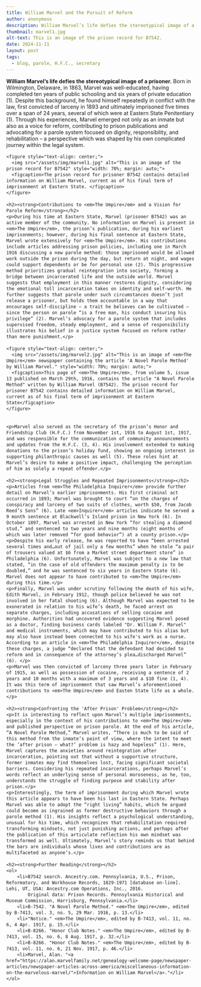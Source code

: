 ```yaml
---
title: William Marvel and the Pursuit of Reform
author: anonymous
description: William Marvel’s life defies the stereotypical image of a prisoner.
thumbnail: marvel1.jpg
alt-text: This is an image of the prison record for B7542.
date: 2024-11-11
layout: post
tags:
  - blog, parole, H.F.C., secretary
---
```


<html lang="en">
<body>
    <p><strong>William Marvel’s life defies the stereotypical image of a prisoner.</strong> Born in Wilmington, Delaware, in 1863, Marvel was well-educated, having completed ten years of public schooling and six years of private education (1). Despite this background, he found himself repeatedly in conflict with the law, first convicted of larceny in 1893 and ultimately imprisoned five times over a span of 24 years, several of which were at Eastern State Penitentiary (1). Through his experiences, Marvel emerged not only as an inmate but also as a voice for reform, contributing to prison publications and advocating for a parole system focused on dignity, responsibility, and rehabilitation – a perspective which was shaped by his own complicated journey within the legal system.</p>
  
    <figure style="text-align: center;">
      <img src="/assets/img/marvel1.jpg" alt="This is an image of the prison record for B7542" style="width: 70%; margin: auto;">
      <figcaption>The prison record for prisoner B7542 contains detailed information on William Marvel, current as of his final term of imprisonment at Eastern State. </figcaption>
    </figure>

    <h2><strong>Contributions to <em>The Umpire</em> and a Vision for Parole Reform</strong></h2>
    <p>During his time at Eastern State, Marvel (prisoner B7542) was an active member of the community. No information on Marvel is present in <em>The Umpire</em>, the prison’s publication, during his earliest imprisonments; however, during his final sentence at Eastern State, Marvel wrote extensively for <em>The Umpire</em>. His contributions include articles addressing prison policies, including one in March 1916 discussing a new parole method: those imprisoned would be allowed work outside the prison during the day, but return at night, and wages could support dependents or be for personal use (2). This progressive method prioritizes gradual reintegration into society, forming a bridge between incarcerated life and the outside world. Marvel suggests that employment in this manner restores dignity, considering the emotional toll incarceration takes on identity and self-worth. He further suggests that parole under such circumstances doesn’t just release a prisoner, but holds them accountable in a way that encourages self-discipline – a trait he believes can be cultivated – since the person on parole “is a free man, his conduct insuring his privilege” (2). Marvel’s advocacy for a parole system that includes supervised freedom, steady employment, and a sense of responsibility illustrates his belief in a justice system focused on reform rather than mere punishment.</p>
    
    <figure style="text-align: center;">
      <img src="/assets/img/marvel2.jpg" alt="This is an image of <em>The Umpire</em> newspaper containing the article 'A Novel Parole Method' by William Marvel." style="width: 70%; margin: auto;">
      <figcaption>This page of <em>The Umpire</em>, from volume 5, issue 13 published on March 29th, 1916, contains the article "A Novel Parole Method" written by William Marvel (B7542). The prison record for prisoner B7542 contains detailed information on William Marvel, current as of his final term of imprisonment at Eastern State</figcaption>
    </figure>  

    
    <p>Marvel also served as the secretary of the prison’s Honor and Friendship Club (H.F.C.) from November 1st, 1916 to August 1st, 1917, and was responsible for the communication of community announcements and updates from the H.F.C. (3, 4). His involvement extended to making donations to the prison’s holiday fund, showing an ongoing interest in supporting philanthropic causes as well (5). These roles hint at Marvel’s desire to make a positive impact, challenging the perception of him as solely a repeat offender.</p>

    <h2><strong>Legal Struggles and Repeated Imprisonments</strong></h2>
    <p>Articles from <em>The Philadelphia Inquirer</em> provide further detail on Marvel’s earlier imprisonments. His first criminal act occurred in 1893; Marvel was brought to court “on the charges of conspiracy and larceny of two suits of clothes, worth $50, from Jacob Reed’s Sons” (6). Late <em>Inquirer</em> articles indicate he served a 9 month sentence at Blackwell’s Island prison in New York (6). In October 1897, Marvel was arrested in New York “for stealing a diamond stud,” and sentenced to two years and nine months (eight months of which was later removed “for good behavior”) at a county prison.</p>
    <p>Despite his early release, he was reported to have “been arrested several times and…out of jail only a few months” when he stole “a pair of trousers valued at $6 from a Market street department store” in Philadelphia (6). Unfortunately, Marvel was subject to a new law that stated, “in the case of old offenders the maximum penalty is to be doubled,” and he was sentenced to six years in Eastern State (6). Marvel does not appear to have contributed to <em>The Umpire</em> during this time.</p>
    <p>Finally, Marvel was under scrutiny following the death of his wife, Edith Marvel, in February 1912, though police believed he was not involved in her fatal shooting (6). Although Marvel was expected to be exonerated in relation to his wife’s death, he faced arrest on separate charges, including accusations of selling cocaine and morphine. Authorities had uncovered evidence suggesting Marvel posed as a doctor, finding business cards labeled "Dr. William F. Marvel" and medical instruments, which may have contributed to his alias but may also have instead been connected to his wife's work as a nurse. According to an article in <em>The Philadelphia Inquirer</em>, despite these charges, a judge “declared that the defendant had decided to reform and in consequence of the attorney’s plea…discharged Marvel” (6). </p>
    <p>Marvel was then convicted of larceny three years later in February of 1915, as well as possession of cocaine, receiving a sentence of 2 years and 10 months with a maximum of 3 years and a $10 fine (1, 4). It was this term of imprisonment that saw Marvel’s aforementioned contributions to <em>The Umpire</em> and Easten State life as a whole.</p>

    <h2><strong>Confronting the 'After Prison' Problem</strong></h2>
    <p>It is interesting to reflect upon Marvel’s multiple imprisonments, especially in the context of his contributions to <em>The Umpire</em> and published perspective on prison parole. At the end of his article, “A Novel Parole Method,” Marvel writes, “There is much to be said of this method from the inmate’s point of view, where the intent to meet the ‘after prison – what?’ problem is hazy and hopeless” (1). Here, Marvel captures the anxieties around reintegration after incarceration, pointing out that without a supportive structure, former inmates may find themselves lost, facing significant societal barriers. Considering his repeated incarcerations, perhaps Marvel’s words reflect an underlying sense of personal moroseness, as he, too, understands the struggle of finding purpose and stability after prison.</p>
    <p>Interestingly, the term of imprisonment during which Marvel wrote this article appears to have been his last in Eastern State. Perhaps Marvel was able to adopt the “right living” habits, which he argued could become as ingrained as former destructive behaviors through a parole method (1). His insights reflect a psychological understanding, unusual for his time, which recognizes that rehabilitation required transforming mindsets, not just punishing actions, and perhaps after the publication of this articulate reflection his own mindset was transformed as well. Ultimately, Marvel’s story reminds us that behind the bars are individuals whose lives and contributions are as multifaceted as anyone’s.</p>

    <h2><strong>Further Reading</strong></h2>
    <ol>
        <li>B7542 search. Ancestry.com. Pennsylvania, U.S., Prison, Reformatory, and Workhouse Records, 1829-1971 [database on-line]. Lehi, UT, USA: Ancestry.com Operations, Inc., 2016.
            Original data: Prison Records. Pennsylvania Historical and Museum Commission, Harrisburg, Pennsylvania.</li>
        <li>B-7542. "A Novel Parole Method." <em>The Umpire</em>, edited by B-7413, vol. 3, no. 5, 29 Mar. 1916, p. 13.</li>
        <li>"Notice." <em>The Umpire</em>, edited by B-7413, vol. 11, no. 6, 4 Apr. 1917, p. 15.</li>
        <li>B-8266. "Honor Club Notes." <em>The Umpire</em>, edited by B-7413, vol. 15, no. 6, 8 Aug. 1917, p. 32.</li>
        <li>B-8266. "Honor Club Notes." <em>The Umpire</em>, edited by B-7413, vol. 11, no. 6, 21 Nov. 1917, p. 46.</li>
        <li>Marvel, Alan. "<a href="https://alan.marvelfamily.net/genealogy-welcome-page/newspaper-articles/newspaper-articles-across-america/miscellaneous-information-on-the-marvelous-marvel/">Information on William Marvel</a>."</li>
    </ol>

</body>
</html>
